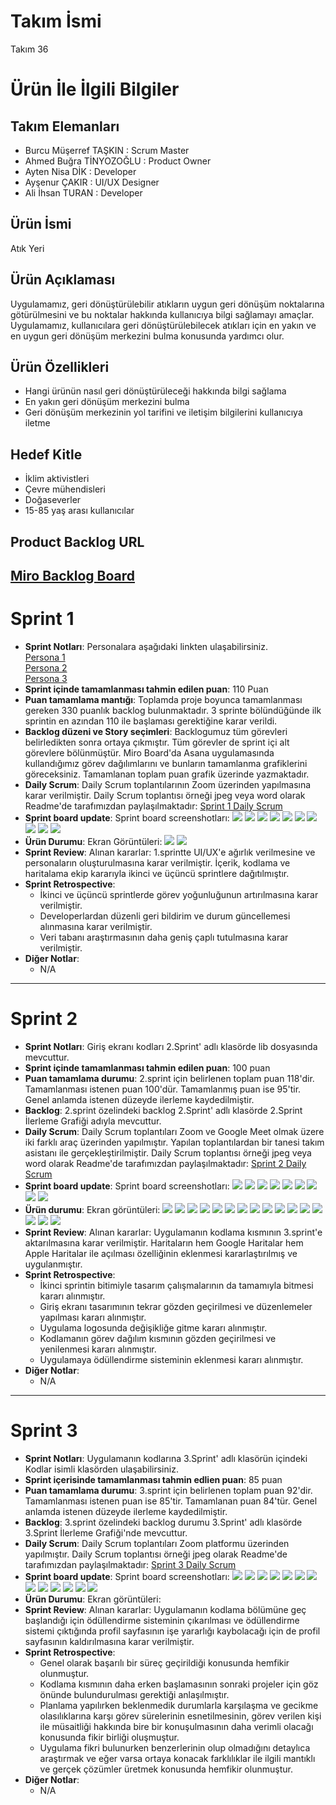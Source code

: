 # **Takım İsmi**
Takım 36
# Ürün İle İlgili Bilgiler
## Takım Elemanları
- Burcu Müşerref TAŞKIN : Scrum Master <br/>
- Ahmed Buğra TİNYOZOĞLU : Product Owner <br/>
- Ayten Nisa DİK : Developer <br/>
- Ayşenur ÇAKIR : UI/UX Designer <br/>
- Ali İhsan TURAN : Developer <br/>
## Ürün İsmi
Atık Yeri
## Ürün Açıklaması
Uygulamamız, geri dönüştürülebilir atıkların uygun geri dönüşüm noktalarına götürülmesini ve bu noktalar hakkında kullanıcıya bilgi sağlamayı amaçlar. Uygulamamız, kullanıcılara geri dönüştürülebilecek atıkları için en yakın ve en uygun geri dönüşüm merkezini bulma konusunda yardımcı olur.
## Ürün Özellikleri
- Hangi ürünün nasıl geri dönüştürüleceği hakkında bilgi sağlama <br/>
- En yakın geri dönüşüm merkezini bulma <br/>
- Geri dönüşüm merkezinin yol tarifini ve iletişim bilgilerini kullanıcıya iletme <br/>
## Hedef Kitle
- İklim aktivistleri <br/>
- Çevre mühendisleri <br/>
- Doğaseverler <br/>
- 15-85 yaş arası kullanıcılar <br/>
## Product Backlog URL
[Miro Backlog Board](https://miro.com/app/board/uXjVK0jLl9U=/?share_link_id=181105848712)
---

# Sprint 1
- **Sprint Notları**: Personalara aşağıdaki linkten ulaşabilirsiniz. <br/>
[Persona 1](https://drive.google.com/file/d/1F65-AWuYrYpgF3NR5grvgI-bTjeKXnUI/view?usp=sharing) <br/>
[Persona 2](https://drive.google.com/file/d/1ZQ6IBMdXYL5wqxnqfLPET8rksboFXwfZ/view?usp=sharing) <br/>
[Persona 3](https://drive.google.com/file/d/10DGot6NCuw1eHf95gR_r-K-n_o9Nw8qU/view?usp=sharing)
- **Sprint içinde tamamlanması tahmin edilen puan**: 110 Puan
- **Puan tamamlama mantığı**: Toplamda proje boyunca tamamlanması gereken 330 puanlık backlog bulunmaktadır. 3 sprinte bölündüğünde ilk sprintin en azından 110 ile başlaması gerektiğine karar verildi.
- **Backlog düzeni ve Story seçimleri**: Backlogumuz tüm görevleri belirledikten sonra ortaya çıkmıştır. Tüm görevler de sprint içi alt görevlere bölünmüştür. Miro Board'da Asana uygulamasında kullandığımız görev dağılımlarını ve bunların tamamlanma grafiklerini göreceksiniz. Tamamlanan toplam puan grafik üzerinde yazmaktadır.
- **Daily Scrum**: Daily Scrum toplantılarının Zoom üzerinden yapılmasına karar verilmiştir. Daily Scrum toplantısı örneği jpeg veya word olarak Readme'de tarafımızdan paylaşılmaktadır:
[Sprint 1 Daily Scrum](https://1drv.ms/w/s!Ajox2sdzvUk9nTBkhB1fS7afINQ3?e=QkahS1)
- **Sprint board update**: Sprint board screenshotları:
![](https://github.com/aliihsantrn/oua-bootcamp-group-36/assets/146127488/9e95dee5-8cf7-4154-83a2-bcf7531f9c86)
![](https://github.com/aliihsantrn/oua-bootcamp-group-36/assets/146127488/eabb97ad-5400-4ad2-8d82-33925b1a0ea4)
![](https://github.com/aliihsantrn/oua-bootcamp-group-36/assets/146127488/b05dcbf6-5560-4431-80a0-0ccbcd8851e3)
![](https://github.com/aliihsantrn/oua-bootcamp-group-36/assets/146127488/7c7ac4e6-e276-4b50-b008-5703ed4525d6)
![](https://github.com/aliihsantrn/oua-bootcamp-group-36/assets/146127488/9cc69d16-4d65-4055-af66-bad7e847d663)
![](https://github.com/aliihsantrn/oua-bootcamp-group-36/assets/146127488/8611bf1e-3a69-40fa-9396-3a544e6c3735)
![](https://github.com/aliihsantrn/oua-bootcamp-group-36/assets/146127488/30172c6e-3cae-4e62-b768-1787b94af458)
![](https://github.com/aliihsantrn/oua-bootcamp-group-36/assets/146127488/da56b957-53c3-43c9-b411-346a3ba0f919)
![](https://github.com/aliihsantrn/oua-bootcamp-group-36/assets/146127488/69d7701f-18b3-471b-9647-d4f1c15c0855)
![](https://github.com/aliihsantrn/oua-bootcamp-group-36/assets/146127488/76163e27-027b-423b-bb73-043a1b0a859c)
- **Ürün Durumu**: Ekran Görüntüleri:
![](https://github.com/aliihsantrn/oua-bootcamp-group-36/assets/146127488/8a63d19f-7bce-4204-82b9-7de9b3281c12)
![](https://github.com/aliihsantrn/oua-bootcamp-group-36/assets/146127488/cbf37642-5e02-4210-aaa6-879f0bc24254)
- **Sprint Review**: Alınan kararlar: 1.sprintte UI/UX'e ağırlık verilmesine ve personaların oluşturulmasına karar verilmiştir. İçerik, kodlama ve haritalama ekip kararıyla ikinci ve üçüncü sprintlere dağıtılmıştır.
- **Sprint Retrospective**:
  - İkinci ve üçüncü sprintlerde görev yoğunluğunun artırılmasına karar verilmiştir.
  - Developerlardan düzenli geri bildirim ve durum güncellemesi alınmasına karar verilmiştir.
  - Veri tabanı araştırmasının daha geniş çaplı tutulmasına karar verilmiştir.
- **Diğer Notlar**:
  - N/A

---
# Sprint 2
- **Sprint Notları**: Giriş ekranı kodları 2.Sprint' adlı klasörde lib dosyasında mevcuttur.
- **Sprint içinde tamamlanması tahmin edilen puan**: 100 puan
- **Puan tamamlama durumu**: 2.sprint için belirlenen toplam puan 118'dir. Tamamlanması istenen puan 100'dür. Tamamlanmış puan ise 95'tir. Genel anlamda istenen düzeyde ilerleme kaydedilmiştir.
- **Backlog**: 2.sprint özelindeki backlog 2.Sprint' adlı klasörde 2.Sprint İlerleme Grafiği adıyla mevcuttur.
- **Daily Scrum**: Daily Scrum toplantıları Zoom ve Google Meet olmak üzere iki farklı araç üzerinden yapılmıştır. Yapılan toplantılardan bir tanesi takım asistanı ile gerçekleştirilmiştir. Daily Scrum toplantısı örneği jpeg veya word olarak Readme'de tarafımızdan paylaşılmaktadır:
[Sprint 2 Daily Scrum](https://1drv.ms/f/c/3d49bd73c7da313a/EmqP55h3A5ZHllc-QBdLeXIBUJc3uisF6Yfp8HK2ssHSmQ?e=c6Wblg)
- **Sprint board update**: Sprint board screenshotları:
![](https://github.com/user-attachments/assets/a936d0ad-39b9-4e48-b0ca-7b377942a011)
![](https://github.com/user-attachments/assets/88c96d5f-8f70-454c-86a7-2636ac5362fc)
![](https://github.com/user-attachments/assets/ad0c0210-a424-4b20-8db7-70700d2fed77)
![](https://github.com/user-attachments/assets/de26ff3f-f5a2-4540-9d6a-8c44fd57bd01)
![](https://github.com/user-attachments/assets/ea13f981-aafc-4739-a63a-65192f90586b)
![](https://github.com/user-attachments/assets/1f21e3d7-ebca-4e8f-b096-e8cc099c5f86)
![](https://github.com/user-attachments/assets/58af1c0a-c1ed-4c75-9e0a-875817f11d0c)
![](https://github.com/user-attachments/assets/5ccf7880-682b-49b9-9262-036f345b788f)
![](https://github.com/user-attachments/assets/8becce49-5395-4a8f-81e1-965ffaa8929e)
- **Ürün durumu**: Ekran görüntüleri:
![](https://github.com/user-attachments/assets/fc1f1544-840c-485b-bdd2-f7249be86554)
![](https://github.com/user-attachments/assets/b4cad950-9480-4c69-b47b-d121ab2aba95)
![](https://github.com/user-attachments/assets/e4cd8fb5-7586-41e6-a3dd-33ced1bf8055)
![](https://github.com/user-attachments/assets/147be42b-f7b1-42e7-af85-7290cde8166f)
![](https://github.com/user-attachments/assets/afbe1667-7934-440b-8e15-82cb40d78f86)
![](https://github.com/user-attachments/assets/64a42f47-0220-410d-9215-d03f36fe3230)
![](https://github.com/user-attachments/assets/96468333-654c-47d0-b4a0-c42988a30363)
![](https://github.com/user-attachments/assets/ddf8c41f-3ddc-4b18-9a09-edc4e2f6ccc0)
![](https://github.com/user-attachments/assets/aefd6ee3-8daa-4156-9a03-6f2250f8ed1b)
![](https://github.com/user-attachments/assets/4f74678d-b884-4787-8dc3-0b9e725cdae0)
![](https://github.com/user-attachments/assets/47fad85e-5f13-474e-9aee-cff151ef118d)
![](https://github.com/user-attachments/assets/49966e55-9e93-48d7-9bd6-187730f9bfa5)
![](https://github.com/user-attachments/assets/8b175c10-0eb7-42c3-946b-c8a4432f48ed)
![](https://github.com/user-attachments/assets/a5613f0e-1700-47c5-9b76-e82cd0821227)
![](https://github.com/user-attachments/assets/e906a98b-9500-4a5b-b96d-c5113a22e269)
![](https://github.com/user-attachments/assets/fdbe8783-6a44-4e8a-8397-7b398e932529)
- **Sprint Review**: Alınan kararlar: Uygulamanın kodlama kısmının 3.sprint'e aktarılmasına karar verilmiştir. Haritaların hem Google Haritalar hem Apple Haritalar ile açılması özelliğinin eklenmesi kararlaştırılmış ve uygulanmıştır. 
- **Sprint Retrospective**:
  - İkinci sprintin bitimiyle tasarım çalışmalarının da tamamıyla bitmesi kararı alınmıştır.
  - Giriş ekranı tasarımının tekrar gözden geçirilmesi ve düzenlemeler yapılması kararı alınmıştır.
  - Uygulama logosunda değişikliğe gitme kararı alınmıştır.
  - Kodlamanın görev dağılım kısmının gözden geçirilmesi ve yenilenmesi kararı alınmıştır.
  - Uygulamaya ödüllendirme sisteminin eklenmesi kararı alınmıştır.
- **Diğer Notlar**:
  - N/A

---
# Sprint 3
- **Sprint Notları**: Uygulamanın kodlarına 3.Sprint' adlı klasörün içindeki Kodlar isimli klasörden ulaşabilirsiniz.
- **Sprint içerisinde tamamlanması tahmin edlien puan**: 85 puan
- **Puan tamamlama durumu**: 3.sprint için belirlenen toplam puan 92'dir. Tamamlanması istenen puan ise 85'tir. Tamamlanan puan 84'tür. Genel anlamda istenen düzeyde ilerleme kaydedilmiştir.
- **Backlog**: 3.sprint özelindeki backlog durumu 3.Sprint' adlı klasörde 3.Sprint İlerleme Grafiği'nde mevcuttur.
- **Daily Scrum**: Daily Scrum toplantıları Zoom platformu üzerinden yapılmıştır. Daily Scrum toplantısı örneği jpeg olarak Readme'de tarafımızdan paylaşılmaktadır:
[Sprint 3 Daily Scrum](https://drive.google.com/drive/folders/1-JNcZvq13WjpLr1aacNJ7IOK0Tc3kG0t?usp=sharing)
- **Sprint board update**: Sprint board screenshotları:
![](https://github.com/user-attachments/assets/66d37ef6-9e26-4f8c-9348-152716adb825)
![](https://github.com/user-attachments/assets/34778568-6bd5-4b59-8d35-38b2e6ac46be)
![](https://github.com/user-attachments/assets/f72ffe49-068c-4251-8102-f77d33cfaca2)
![](https://github.com/user-attachments/assets/cd11c52d-82cc-4f24-b3a6-bf9d6a9a213f)
![](https://github.com/user-attachments/assets/11a94d7e-59ff-45dc-a212-39a03fc8b8f5)
![](https://github.com/user-attachments/assets/1b35d4d2-4b9a-4ad3-bf3d-1e52edc711e1)
![](https://github.com/user-attachments/assets/95e6e5a3-6f67-4d39-be1f-830d2b5dfe33)
![](https://github.com/user-attachments/assets/207754a8-309c-4886-bd0e-ea2659b7bd87)
![](https://github.com/user-attachments/assets/ff6ae800-2591-4b8b-bd7f-6d5d40e613a9)
![](https://github.com/user-attachments/assets/6c49e074-a4e5-4a9b-b9e7-17e95cbccabd)
![](https://github.com/user-attachments/assets/08f416d2-2d87-4ee5-b39e-7c089abe864d)
![](https://github.com/user-attachments/assets/fbfff9ee-5387-4a87-8f7d-72182f94c7b3)
![](https://github.com/user-attachments/assets/d76abd0e-4cc2-42cf-9295-5ff1c2a76e1b)
- **Ürün Durumu**: Ekran görüntüleri:
- **Sprint Review**: Alınan kararlar: Uygulamanın kodlama bölümüne geç başlandığı için ödüllendirme sisteminin çıkarılması ve ödüllendirme sistemi çıktığında profil sayfasının işe yararlığı kaybolacağı için de profil sayfasının kaldırılmasına karar verilmiştir.
- **Sprint Retrospective**:
  - Genel olarak başarılı bir süreç geçirildiği konusunda hemfikir olunmuştur.
  - Kodlama kısmının daha erken başlamasının sonraki projeler için göz önünde bulundurulması gerektiği anlaşılmıştır.
  - Planlama yapılırken beklenmedik durumlarla karşılaşma ve gecikme olasılıklarına karşı görev sürelerinin esnetilmesinin, görev verilen kişi ile müsaitliği hakkında bire bir konuşulmasının daha verimli olacağı konusunda fikir birliği oluşmuştur.
  - Uygulama fikri bulunurken benzerlerinin olup olmadığını detaylıca araştırmak ve eğer varsa ortaya konacak farklılıklar ile ilgili mantıklı ve gerçek çözümler üretmek konusunda hemfikir olunmuştur.
- **Diğer Notlar**:
  - N/A

